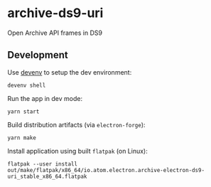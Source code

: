 # archive-ds9-uri

Open Archive API frames in DS9

## Development

Use [devenv](https://devenv.sh/getting-started/) to setup the dev environment:

```shell
devenv shell
```

Run the app in dev mode:

```shell
yarn start
```

Build distribution artifacts (via `electron-forge`):

```shell
yarn make
```

Install application using built `flatpak` (on Linux):

```shell
flatpak --user install out/make/flatpak/x86_64/io.atom.electron.archive-electron-ds9-uri_stable_x86_64.flatpak
```
